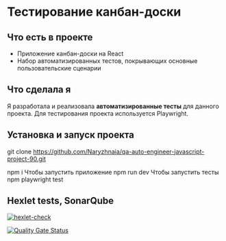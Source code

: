 # Тестирование канбан-доски
## Что есть в проекте
- Приложение канбан-доски на React
- Набор автоматизированных тестов, покрывающих основные пользовательские сценарии

## Что сделала я
Я разработала и реализовала **автоматизированные тесты** для данного проекта. Для тестирования проекта используется Playwright.

## Установка и запуск проекта
git clone https://github.com/Naryzhnaia/qa-auto-engineer-javascript-project-90.git

npm i
Чтобы запустить приложение npm run dev
Чтобы запустить тесты npm playwright test 

## Hexlet tests, SonarQube
[![hexlet-check](https://github.com/Naryzhnaia/qa-auto-engineer-javascript-project-90/actions/workflows/hexlet-check.yml/badge.svg)](https://github.com/Naryzhnaia/qa-auto-engineer-javascript-project-90/actions/workflows/hexlet-check.yml)

[![Quality Gate Status](https://sonarcloud.io/api/project_badges/measure?project=Naryzhnaia_qa-auto-engineer-javascript-project-90&metric=alert_status)](https://sonarcloud.io/summary/new_code?id=Naryzhnaia_qa-auto-engineer-javascript-project-90)
